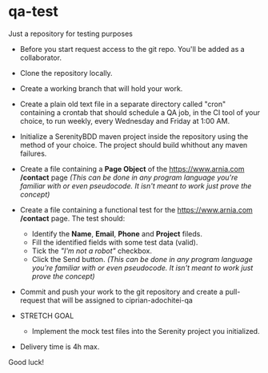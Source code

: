 # qa-test
Just a repository for testing purposes

* Before you start request access to the git repo. You'll be added as a collaborator.

* Clone the repository locally.
* Create a working branch that will hold your work.
* Create a plain old text file in a separate directory called "cron" containing a crontab that should schedule a QA job, in the CI tool of your choice, to run weekly, every Wednesday and Friday at 1:00 AM.
* Initialize a SerenityBDD maven project inside the repository using the method of your choice. The project should build whithout any maven failures.
* Create a file containing a **Page Object** of the https://www.arnia.com **/contact** page *(This can be done in any program language you're familiar with or even pseudocode. It isn't meant to work just prove the concept)*
* Create a file containing a functional test for the https://www.arnia.com **/contact** page. The test should:
  * Identify the **Name**, **Email**, **Phone** and **Project** fileds.
  * Fill the identified fields with some test data (valid).
  * Tick the *"I'm not a robot"* checkbox.
  * Click the Send button.
  *(This can be done in any program language you're familiar with or even pseudocode. It isn't meant to work just prove the concept)*
* Commit and push your work to the git repository and create a pull-request that will be assigned to ciprian-adochitei-qa

* STRETCH GOAL
  * Implement the mock test files into the Serenity project you initialized.

* Delivery time is 4h max.

Good luck!